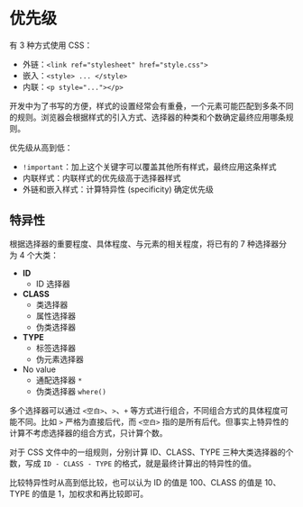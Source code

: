 # 优先级

有 3 种方式使用 CSS：
- 外链：`<link ref="stylesheet" href="style.css">`
- 嵌入：`<style> ... </style>`
- 内联：`<p style="..."></p>`

开发中为了书写的方便，样式的设置经常会有重叠，一个元素可能匹配到多条不同的规则。浏览器会根据样式的引入方式、选择器的种类和个数确定最终应用哪条规则。

优先级从高到低：
- `!important`：加上这个关键字可以覆盖其他所有样式，最终应用这条样式
- 内联样式：内联样式的优先级高于选择器样式
- 外链和嵌入样式：计算特异性 (specificity) 确定优先级

## 特异性

根据选择器的重要程度、具体程度、与元素的相关程度，将已有的 7 种选择器分为 4 个大类：
- **ID**
  - ID 选择器
- **CLASS**
  - 类选择器
  - 属性选择器
  - 伪类选择器
- **TYPE**
  - 标签选择器
  - 伪元素选择器
- No value
  - 通配选择器 `*`
  - 伪类选择器 `where()`

多个选择器可以通过 `<空白>`、`>`、`+` 等方式进行组合，不同组合方式的具体程度可能不同。比如 `>` 严格为直接后代，而 `<空白>` 指的是所有后代。但事实上特异性的计算不考虑选择器的组合方式，只计算个数。

对于 CSS 文件中的一组规则，分别计算 ID、CLASS、TYPE 三种大类选择器的个数，写成 `ID - CLASS - TYPE` 的格式，就是最终计算出的特异性的值。

比较特异性时从高到低比较，也可以认为 ID 的值是 100、CLASS 的值是 10、TYPE 的值是 1，加权求和再比较即可。